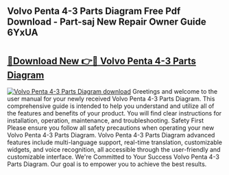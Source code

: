 ## Volvo Penta 4-3 Parts Diagram Free Pdf Download - Part-saj New Repair Owner Guide 6YxUA

# <h2><a href="http://dfkj90k.blite.top/?on=Volvo+Penta+4-3+Parts+Diagram">🔗Download New 👉🔴 Volvo Penta 4-3 Parts Diagram</a></h2>

[![Volvo Penta 4-3 Parts Diagram download](https://i.imgur.com/lujVjoI.png)](http://dfkj90k.blite.top/?on=Volvo+Penta+4-3+Parts+Diagram)
Greetings and welcome to the user manual for your newly received Volvo Penta 4-3 Parts Diagram. This comprehensive guide is intended to help you understand and utilize all of the features and benefits of your product. You will find clear instructions for installation, operation, maintenance, and troubleshooting. Safety First Please ensure you follow all safety precautions when operating your new Volvo Penta 4-3 Parts Diagram. Volvo Penta 4-3 Parts Diagram advanced features include multi-language support, real-time translation, customizable widgets, and voice recognition, all accessible through the user-friendly and customizable interface. We're Committed to Your Success Volvo Penta 4-3 Parts Diagram. Our goal is to empower you to achieve the best results.
